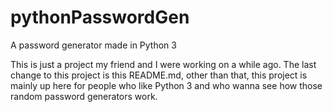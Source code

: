 # pythonPasswordGen
A password generator made in Python 3

This is just a project my friend and I were working on a while ago.
The last change to this project is this README.md, other than that,
this project is mainly up here for people who like Python 3 and who
wanna see how those random password generators work.
